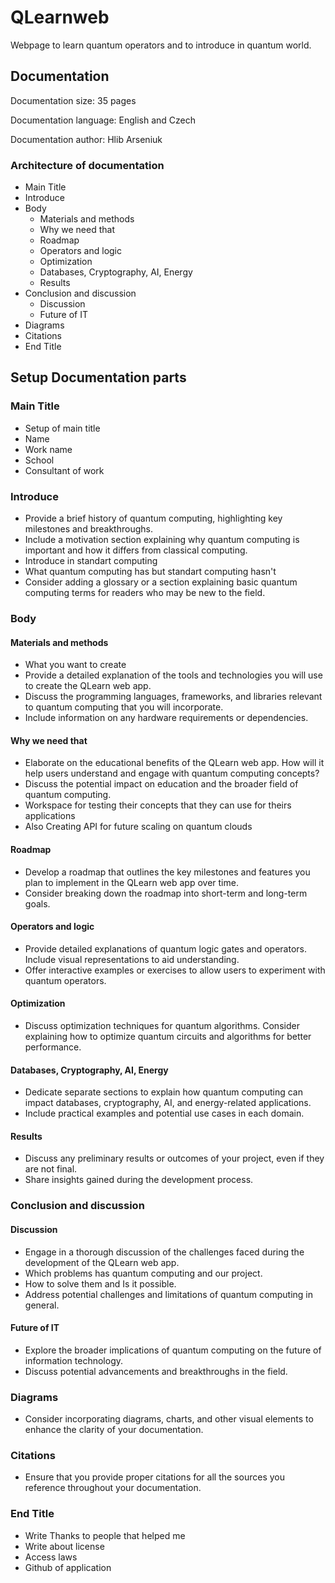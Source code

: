 # QLearnweb
<p>Webpage to learn quantum operators and to introduce in quantum world.</p>

## Documentation
<p>Documentation size: 35 pages</p>
<p>Documentation language: English and Czech</p>
<p>Documentation author: Hlib Arseniuk</p>

### Architecture of documentation
- Main Title
- Introduce
- Body
    - Materials and methods
    - Why we need that
    - Roadmap
    - Operators and logic
    - Optimization
    - Databases, Cryptography, AI, Energy
    - Results
- Conclusion and discussion
    - Discussion
    - Future of IT
- Diagrams
- Citations
- End Title

## Setup Documentation parts
### Main Title
- Setup of main title
- Name
- Work name
- School
- Consultant of work
### Introduce
- Provide a brief history of quantum computing, highlighting key milestones and breakthroughs.
- Include a motivation section explaining why quantum computing is important and how it differs from classical computing.
- Introduce in standart computing
- What quantum computing has but standart computing hasn't
- Consider adding a glossary or a section explaining basic quantum computing terms for readers who may be new to the field.
### Body
#### Materials and methods
- What you want to create
- Provide a detailed explanation of the tools and technologies you will use to create the QLearn web app.
- Discuss the programming languages, frameworks, and libraries relevant to quantum computing that you will incorporate.
- Include information on any hardware requirements or dependencies.
#### Why we need that
- Elaborate on the educational benefits of the QLearn web app. How will it help users understand and engage with quantum computing concepts?
- Discuss the potential impact on education and the broader field of quantum computing.
- Workspace for testing their concepts that they can use for theirs applications
- Also Creating API for future scaling on quantum clouds
#### Roadmap
- Develop a roadmap that outlines the key milestones and features you plan to implement in the QLearn web app over time.
- Consider breaking down the roadmap into short-term and long-term goals.
#### Operators and logic
- Provide detailed explanations of quantum logic gates and operators. Include visual representations to aid understanding.
- Offer interactive examples or exercises to allow users to experiment with quantum operators.
#### Optimization
- Discuss optimization techniques for quantum algorithms. Consider explaining how to optimize quantum circuits and algorithms for better performance.
#### Databases, Cryptography, AI, Energy
- Dedicate separate sections to explain how quantum computing can impact databases, cryptography, AI, and energy-related applications.
- Include practical examples and potential use cases in each domain.
#### Results
- Discuss any preliminary results or outcomes of your project, even if they are not final.
- Share insights gained during the development process.
### Conclusion and discussion
#### Discussion
- Engage in a thorough discussion of the challenges faced during the development of the QLearn web app.
- Which problems has quantum computing and our project.
- How to solve them and Is it possible.
- Address potential challenges and limitations of quantum computing in general.
#### Future of IT
- Explore the broader implications of quantum computing on the future of information technology.
- Discuss potential advancements and breakthroughs in the field.


### Diagrams
- Consider incorporating diagrams, charts, and other visual elements to enhance the clarity of your documentation.
### Citations
- Ensure that you provide proper citations for all the sources you reference throughout your documentation.
### End Title
- Write Thanks to people that helped me
- Write about license
- Access laws 
- Github of application


